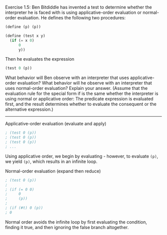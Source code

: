 Exercise 1.5: Ben Bitdiddle has invented a test to determine whether the interpreter he is faced with is using applicative-order evaluation or normal-order evaluation. He defines the following two procedures:
```scheme
(define (p) (p))

(define (test x y)
  (if (= x 0)
      0
      y))
```
Then he evaluates the expression
```scheme
(test 0 (p))
```
What behavior will Ben observe with an interpreter that uses applicative-order evaluation? What behavior will he observe with an interpreter that uses normal-order evaluation? Explain your answer. (Assume that the evaluation rule for the special form if is the same whether the interpreter is using normal or applicative order: The predicate expression is evaluated first, and the result determines whether to evaluate the consequent or the alternative expression.)

---

Applicative-order evaluation (evaluate and apply)
```scheme
; (test 0 (p))
; (test 0 (p))
; (test 0 (p))
; ...
```
Using applicative order, we begin by evaluating - however, to evaluate `(p)`, we yield `(p)`, which results in an infinite loop.

Normal-order evaluation (expand then reduce)
```scheme
; (test 0 (p))
;
; (if (= 0 0)
;     0
;     (p))
;
; (if (#t) 0 (p))
; 0
```
Normal order avoids the infinite loop by first evaluating the condition, finding it true, and then ignoring the false branch altogether.